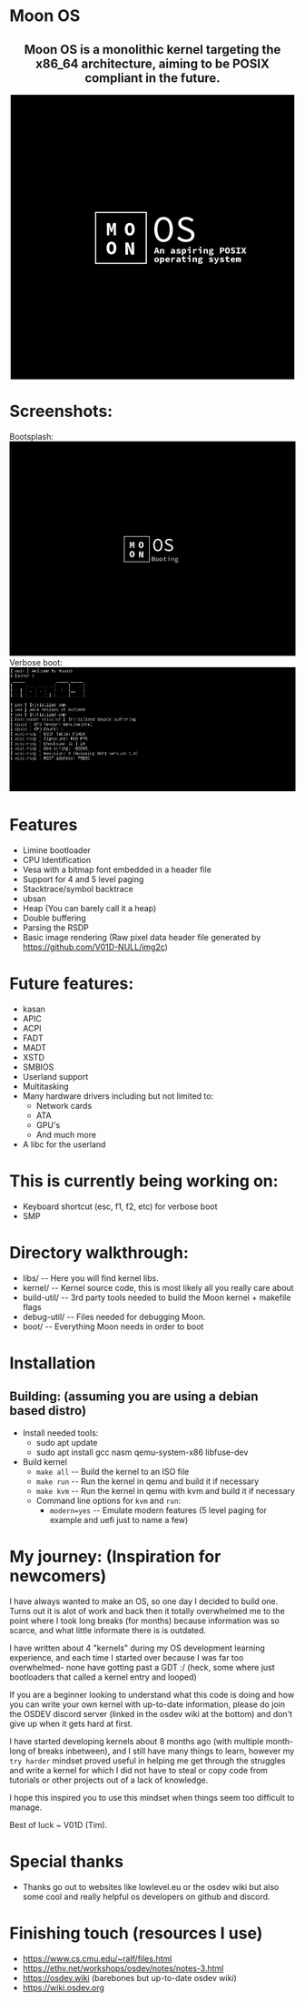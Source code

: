 # Moon OS

<h2 align="center"> Moon OS is a monolithic kernel targeting the x86_64 architecture, aiming to be POSIX compliant in the future. </h2>
<p align="center">
<img align="center" src="Logo 500x500.jpeg">
</p>


# Screenshots:
Bootsplash:
<img src="screenshot/bootsplash.png">
<br>
Verbose boot:
<img src="screenshot/verbose_boot.png">
<br>

# Features
- Limine bootloader
- CPU Identification
- Vesa with a bitmap font embedded in a header file
- Support for 4 and 5 level paging
- Stacktrace/symbol backtrace
- ubsan
- Heap (You can barely call it a heap)
- Double buffering
- Parsing the RSDP
- Basic image rendering (Raw pixel data header file generated by https://github.com/V01D-NULL/img2c)

# Future features:
- kasan
- APIC
- ACPI
- FADT
- MADT
- XSTD
- SMBIOS
- Userland support
- Multitasking
- Many hardware drivers including but not limited to:
	- Network cards
	- ATA
	- GPU's
	- And much more
- A libc for the userland

# This is currently being working on:
- Keyboard shortcut (esc, f1, f2, etc) for verbose boot
- SMP

# Directory walkthrough:
- libs/   	  --  Here you will find kernel libs.
- kernel/ 	  --  Kernel source code, this is most likely all you really care about
- build-util/ --  3rd party tools needed to build the Moon kernel + makefile flags
- debug-util/ --  Files needed for debugging Moon.
- boot/		  --  Everything Moon needs in order to boot 

# Installation
## Building: (assuming you are using a debian based distro)
- Install needed tools:
	- sudo apt update
	- sudo apt install gcc nasm qemu-system-x86 libfuse-dev
- Build kernel
	- `make all` -- Build the kernel to an ISO file
	- `make run` -- Run the kernel in qemu and build it if necessary
	- `make kvm` -- Run the kernel in qemu with kvm and build it if necessary
	- Command line options for `kvm` and `run`:
		- `modern=yes` -- Emulate modern features (5 level paging for example and uefi just to name a few)


# My journey: (Inspiration for newcomers)
I have always wanted to make an OS, so one day I decided to build one.
Turns out it is alot of work and back then it totally overwhelmed me to the point where I took long breaks (for months) because information was so scarce, and what little informate there is is outdated.

I have written about 4 "kernels" during my OS development learning experience, and each time I started over because I was far too overwhelmed- none have gotting past a GDT :/   (heck, some where just bootloaders that called a kernel entry and looped)

If you are a beginner looking to understand what this code is doing and how you can write your own kernel with up-to-date information, please do join the OSDEV discord server (linked in the osdev wiki at the bottom) and don't give up when it gets hard at first.

I have started developing kernels about 8 months ago (with multiple month-long of breaks inbetween), and I still have many things to learn, however my `try harder` mindset proved useful in helping me get through the struggles and write a kernel for which I did not have to steal or copy code from tutorials or other projects out of a lack of knowledge.

I hope this inspired you to use this mindset when things seem too difficult to manage.

Best of luck ~ V01D (Tim).

# Special thanks
- Thanks go out to websites like lowlevel.eu or the osdev wiki but also some cool and really helpful os developers on github and discord.

# Finishing touch (resources I use)
* https://www.cs.cmu.edu/~ralf/files.html
* https://ethv.net/workshops/osdev/notes/notes-3.html
* https://osdev.wiki  (barebones but up-to-date osdev wiki)
* https://wiki.osdev.org
